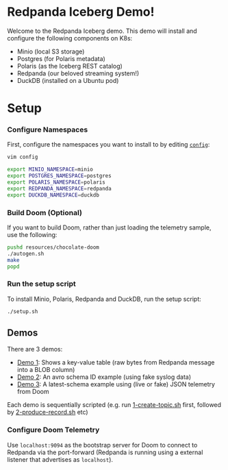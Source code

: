 # Redpanda Iceberg Demo!

Welcome to the Redpanda Iceberg demo. This demo will install and configure the following components on K8s:

- Minio (local S3 storage)
- Postgres (for Polaris metadata)
- Polaris (as the Iceberg REST catalog)
- Redpanda (our beloved streaming system!)
- DuckDB (installed on a Ubuntu pod)

# Setup

### Configure Namespaces

First, configure the namespaces you want to install to by editing [`config`](config):

```zsh
vim config
```

```zsh
export MINIO_NAMESPACE=minio
export POSTGRES_NAMESPACE=postgres
export POLARIS_NAMESPACE=polaris
export REDPANDA_NAMESPACE=redpanda
export DUCKDB_NAMESPACE=duckdb
```

### Build Doom (Optional)

If you want to build Doom, rather than just loading the telemetry sample, use the following:

```zsh
pushd resources/chocolate-doom
./autogen.sh
make
popd
```

### Run the setup script

To install Minio, Polaris, Redpanda and DuckDB, run the setup script:

```bash
./setup.sh
```

## Demos

There are 3 demos:

- [Demo 1](./demos/demo1): Shows a key-value table (raw bytes from Redpanda message into a BLOB column)
- [Demo 2](./demos/demo2): An avro schema ID example (using fake syslog data)
- [Demo 3](./demos/demo3): A latest-schema example using (live or fake) JSON telemetry from Doom

Each demo is sequentially scripted (e.g. run [1-create-topic.sh](./demos/demo1/1-create-topic.sh) first, followed by [2-produce-record.sh](./demos/demo1/2-produce-record.sh) etc)

### Configure Doom Telemetry

Use `localhost:9094` as the bootstrap server for Doom to connect to Redpanda via the port-forward (Redpanda is running using a external listener that advertises as `localhost`).